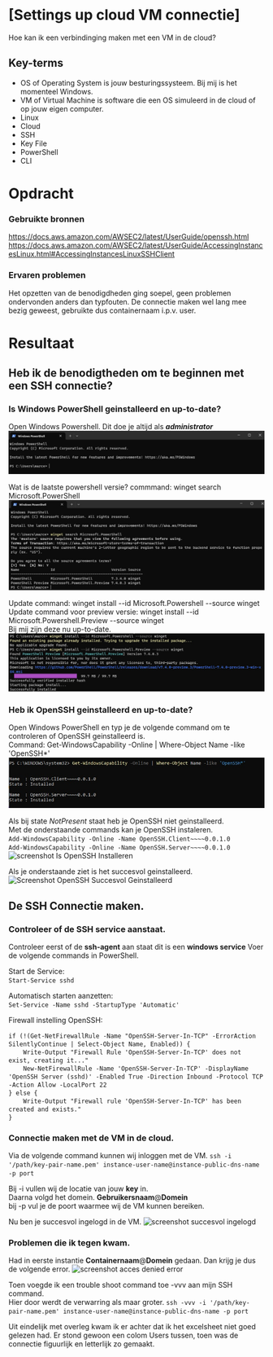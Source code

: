 # [Settings up cloud VM connectie]
Hoe kan ik een verbindinging maken met een VM in de cloud?

## Key-terms
- OS of Operating System is jouw besturingssysteem. Bij mij is het momenteel Windows.
- VM of Virtual Machine is software die een OS simuleerd in de cloud of op jouw eigen computer.
- Linux 
- Cloud
- SSH
- Key File
- PowerShell
- CLI


# Opdracht
### Gebruikte bronnen 
https://docs.aws.amazon.com/AWSEC2/latest/UserGuide/openssh.html  
https://docs.aws.amazon.com/AWSEC2/latest/UserGuide/AccessingInstancesLinux.html#AccessingInstancesLinuxSSHClient  


### Ervaren problemen
Het opzetten van de benodigdheden ging soepel, geen problemen ondervonden anders dan typfouten. 
De connectie maken wel lang mee bezig geweest, gebruikte dus containernaam i.p.v. user. 

# Resultaat
## Heb ik de benodigtheden om te beginnen met een SSH connectie?  
### Is Windows PowerShell geinstalleerd en up-to-date?     
Open Windows Powershell. Dit doe je altijd als ***administrator***  
![Screenshot Windows Powershell](../00_includes/LNX-01%20Setting%20Up/Powershell-StartScherm.jpg)

Wat is de laatste powershell versie? commmand: winget search Microsoft.PowerShell   
![screenshot Windows Powershell laatste versie](../00_includes/LNX-01%20Setting%20Up/PowerShell-Laatste-Versie.jpg) 

Update command: winget install --id Microsoft.Powershell --source winget  
Update command voor preview versie: winget install --id Microsoft.Powershell.Preview --source winget   
Bij mij zijn deze nu up-to-date.     
![screenshot Windows Powershell update](../00_includes/LNX-01%20Setting%20Up/PowerShell-Update.jpg) 

### Heb ik OpenSSH geinstalleerd en up-to-date?
Open Windows PowerShell en typ je de volgende command om te controleren of OpenSSH geinstalleerd is.  
Command: Get-WindowsCapability -Online | Where-Object Name -like 'OpenSSH*'
![screenshot Is OpenSSH Geinstalleerd?](../00_includes/LNX-01%20Setting%20Up/OpenSSH-Geinstalleerd.jpg) 

Als bij state *NotPresent* staat heb je OpenSSH niet geinstalleerd.  
Met de onderstaande commands kan je OpenSSH instaleren.   
``` Add-WindowsCapability -Online -Name OpenSSH.Client~~~~0.0.1.0 ```  
``` Add-WindowsCapability -Online -Name OpenSSH.Server~~~~0.0.1.0 ```  
![screenshot Is OpenSSH Installeren](../00_includes/LNX-01%20Setting%20Up/OpenSSH-Installeren1.jpg)

Als je onderstaande ziet is het succesvol geinstalleerd.  
![Screenshot OpenSSH Succesvol Geinstalleerd](../00_includes/LNX-01%20Setting%20Up/OpenSSH-Installeren-Succesvol.jpg)

## De SSH Connectie maken. 
### Controleer of de SSH service aanstaat. 
Controleer eerst of de **ssh-agent** aan staat dit is een **windows service**
Voer de volgende commands in PowerShell.  

Start de Service:  
``` Start-Service sshd ``` 

Automatisch starten aanzetten:  
``` Set-Service -Name sshd -StartupType 'Automatic' ```

Firewall instelling OpenSSH:  
``` 
if (!(Get-NetFirewallRule -Name "OpenSSH-Server-In-TCP" -ErrorAction SilentlyContinue | Select-Object Name, Enabled)) {
    Write-Output "Firewall Rule 'OpenSSH-Server-In-TCP' does not exist, creating it..."
    New-NetFirewallRule -Name 'OpenSSH-Server-In-TCP' -DisplayName 'OpenSSH Server (sshd)' -Enabled True -Direction Inbound -Protocol TCP -Action Allow -LocalPort 22
} else {
    Write-Output "Firewall rule 'OpenSSH-Server-In-TCP' has been created and exists."
} 
```

### Connectie maken met de VM in de cloud.  
Via de volgende command kunnen wij inloggen met de VM.
``` ssh -i '/path/key-pair-name.pem' instance-user-name@instance-public-dns-name -p port ```

Bij -i vullen wij de locatie van jouw **key** in.  
Daarna volgd het domein. **Gebruikersnaam**@**Domein**  
bij -p vul je de poort waarmee wij de VM kunnen bereiken.  

Nu ben je succesvol ingelogd in de VM.
![screenshot succesvol ingelogd](../00_includes/LNX-01%20Setting%20Up/SSH-Connected-Succesvol.jpg)

### Problemen die ik tegen kwam.
Had in eerste instantie **Containernaam**@**Domein** gedaan.
Dan krijg je dus de volgende error. 
![screenshot acces denied error](../00_includes/LNX-01%20Setting%20Up/SSH-Access-Denied.jpg)

Toen voegde ik een trouble shoot command toe -vvv aan mijn SSH command.  
Hier door werdt de verwarring als maar groter.
``` ssh -vvv -i '/path/key-pair-name.pem' instance-user-name@instance-public-dns-name -p port ```

Uit eindelijk met overleg kwam ik er achter dat ik het excelsheet niet goed gelezen had.
Er stond gewoon een colom Users tussen, toen was de connectie figuurlijk en letterlijk zo gemaakt.





